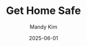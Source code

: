 ---
title: Get Home Safe
author: Mandy Kim
date: 2025-06-01
tags: essays
category: memory
altimg: heartalt
order: 6
layout: essay.njk
---